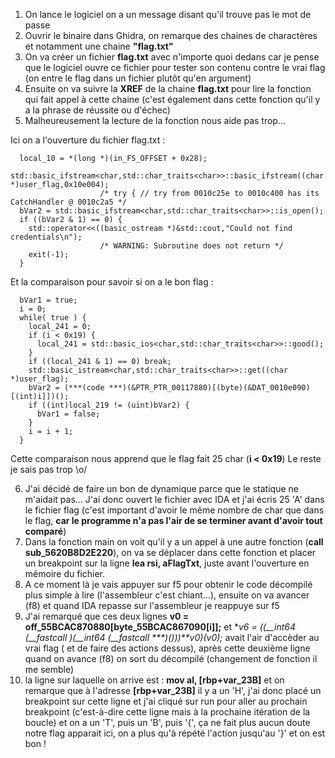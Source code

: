 1. On lance le logiciel on a un message disant qu'il trouve pas le mot de passe
2. Ouvrir le binaire dans Ghidra, on remarque des chaines de charactères et notamment une chaine **"flag.txt"**
3. On va créer un fichier **flag.txt** avec n'importe quoi dedans car je pense que le logiciel ouvre ce fichier pour tester son contenu contre le vrai flag (on entre le flag dans un fichier plutôt qu'en argument)
4. Ensuite on va suivre la **XREF** de la chaine **flag.txt** pour lire la fonction qui fait appel à cette chaine (c'est également dans cette fonction qu'il y a la phrase de réussite ou d'échec)
5. Malheureusement la lecture de la fonction nous aide pas trop...

Ici on a l'ouverture du fichier flag.txt :
```
  local_10 = *(long *)(in_FS_OFFSET + 0x28);
  std::basic_ifstream<char,std::char_traits<char>>::basic_ifstream((char *)user_flag,0x10e004);
                    /* try { // try from 0010c25e to 0010c400 has its CatchHandler @ 0010c2a5 */
  bVar2 = std::basic_ifstream<char,std::char_traits<char>>::is_open();
  if ((bVar2 & 1) == 0) {
    std::operator<<((basic_ostream *)&std::cout,"Could not find credentials\n");
                    /* WARNING: Subroutine does not return */
    exit(-1);
  }
```

Et la comparaison pour savoir si on a le bon flag :
```
  bVar1 = true;
  i = 0;
  while( true ) {
    local_241 = 0;
    if (i < 0x19) {
      local_241 = std::basic_ios<char,std::char_traits<char>>::good();
    }
    if ((local_241 & 1) == 0) break;
    std::basic_istream<char,std::char_traits<char>>::get((char *)user_flag);
    bVar2 = (***(code ***)(&PTR_PTR_00117880)[(byte)(&DAT_0010e090)[(int)i]])();
    if ((int)local_219 != (uint)bVar2) {
      bVar1 = false;
    }
    i = i + 1;
  }
```
Cette comparaison nous apprend que le flag fait 25 char (**i < 0x19**)
Le reste je sais pas trop \o/

6. J'ai décidé de faire un bon de dynamique parce que le statique ne m'aidait pas... J'ai donc ouvert le fichier avec IDA et j'ai écris 25 'A' dans le fichier flag (c'est important d'avoir le même nombre de char que dans le flag, **car le programme n'a pas l'air de se terminer avant d'avoir tout comparé**)
7. Dans la fonction main on voit qu'il y a un appel à une autre fonction (**call    sub_5620B8D2E220**), on va se déplacer dans cette fonction et placer un breakpoint sur la ligne **lea     rsi, aFlagTxt**, juste avant l'ouverture en mémoire du fichier.
8. A ce moment là je vais appuyer sur f5 pour obtenir le code décompilé plus simple à lire (l'assembleur c'est chiant...), ensuite on va avancer (f8) et quand IDA repasse sur l'assembleur je reappuye sur f5
9. J'ai remarqué que ces deux lignes **v0 = off_55BCAC870880[byte_55BCAC867090[i]];** et **v6 = ((__int64 (__fastcall *)(__int64 (__fastcall \*\*\*)()))\*\*v0)(v0);** avait l'air d'accèder au vrai flag ( et de faire des actions dessus), après cette deuxième ligne quand on avance (f8) on sort du décompilé (changement de fonction il me semble)
10. la ligne sur laquelle on arrive est : **mov     al, [rbp+var_23B]** et on remarque que à l'adresse **[rbp+var_23B]** il y a un 'H', j'ai donc placé un breakpoint sur cette ligne et j'ai cliqué sur run pour aller au prochain breakpoint (c'est-à-dire cette ligne mais à la prochaine itération de la boucle) et on a un 'T', puis un 'B', puis '{', ça ne fait plus aucun doute notre flag apparait ici, on a plus qu'à répété l'action jusqu'au '}' et on est bon !
